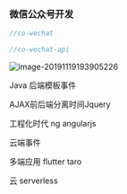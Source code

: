 ### 微信公众号开发 



```js
//co-wechat

//co-wechat-api
```

![image-20191119193905226](C:\Users\TR\AppData\Roaming\Typora\typora-user-images\image-20191119193905226.png)

Java 后端模板事件

AJAX前后端分离时间Jquery

工程化时代 ng angularjs

云端事件

多端应用  flutter  taro

云 serverless

